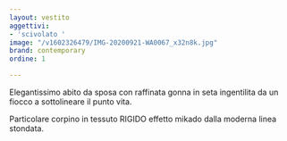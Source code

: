 ```yaml
---
layout: vestito
aggettivi:
- 'scivolato '
image: "/v1602326479/IMG-20200921-WA0067_x32n8k.jpg"
brand: contemporary
ordine: 1

---
```

Elegantissimo abito da sposa con raffinata gonna in seta ingentilita da un fiocco a sottolineare il punto vita.

Particolare corpino in tessuto RIGIDO effetto mikado dalla moderna linea stondata.